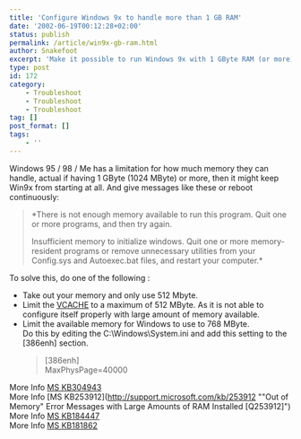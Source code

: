 ```yaml
---
title: 'Configure Windows 9x to handle more than 1 GB RAM'
date: '2002-06-19T00:12:28+02:00'
status: publish
permalink: /article/win9x-gb-ram.html
author: Snakefoot
excerpt: 'Make it possible to run Windows 9x with 1 GByte RAM (or more).'
type: post
id: 172
category:
    - Troubleshoot
    - Troubleshoot
    - Troubleshoot
tag: []
post_format: []
tags:
    - ''
---
```

Windows 95 / 98 / Me has a limitation for how much memory they can handle, actual if having 1 GByte (1024 MByte) or more, then it might keep Win9x from starting at all. And give messages like these or reboot continuously:

> *There is not enough memory available to run this program. Quit one or more programs, and then try again.  
>   
>  Insufficient memory to initialize windows. Quit one or more memory-resident programs or remove unnecessary utilities from your Config.sys and Autoexec.bat files, and restart your computer.*

 To solve this, do one of the following :
- Take out your memory and only use 512 Mbyte.
- Limit the [VCACHE](/article/win9x-disk-cache.html) to a maximum of 512 MByte. As it is not able to configure itself properly with large amount of memory available.
- Limit the available memory for Windows to use to 768 MByte.  
   Do this by editing the C:\\Windows\\System.ini and add this setting to the \[386enh\] section.
  > \[386enh\]  
  >  MaxPhysPage=40000
 
 More Info [MS KB304943](http://support.microsoft.com/kb/304943 "Computer May Reboot Continuously with More Than 1.5 GB of RAM [Q304943]")  
 More Info [MS KB253912](http://support.microsoft.com/kb/253912 ""Out of Memory" Error Messages with Large Amounts of RAM Installed [Q253912]")  
 More Info [MS KB184447](http://support.microsoft.com/kb/184447 "Error Message: Insufficient Memory to Initialize Windows [Q184447]")  
 More Info [MS KB181862](http://support.microsoft.com/kb/181862 "Specifying Amount of RAM Available to Windows Using MaxPhysPage [Q181862]")  